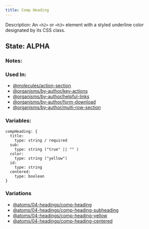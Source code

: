 ```yaml
---
title: Comp Heading
---
```

Description: An `<h2>` or `<h3>` element with a styled underline color designated by its CSS class.

## State: ALPHA

### Notes:


### Used In:
- [@molecules/action-section](/?p=molecules-action-section)
- [@organisms/by-author/key-actions](/?p=organisms-key-actions)
- [@organisms/by-author/helpful-links](/?p=organisms-helpful-links)
- [@organisms/by-author/form-download](/?p=organisms-form-download)
- [@organisms/by-author/multi-row-section](/?p=organisms-multi-row-section)

### Variables:
~~~
compHeading: {
  title:
    type: string / required
  sub:
    type: string ("true" || "" )
  color:
    type: string ("yellow")
  id:
    type: string
  centered:
    type: boolean
}
~~~

### Variations
- [@atoms/04-headings/comp-heading](/?p=atoms-comp-heading)
- [@atoms/04-headings/comp-heading-subheading](/?p=atoms-comp-heading-subheading)
- [@atoms/04-headings/comp-heading-yellow](/?p=atoms-comp-heading-yellow)
- [@atoms/04-headings/comp-heading-centered](/?p=atoms-comp-heading-centered)
